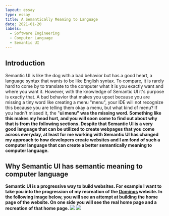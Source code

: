 ```yaml
---
layout: essay
type: essay
title: A Semantically Meaning to Language
date: 2021-01-20
labels:
  - Software Engineering
  - Computer Language
  - Semantic UI
---
```

## Introduction
Semantic UI is like the dog with a bad behavior but has a good heart, a language syntax that wants to be like English syntax. To compare, it is rarely hard to come by to translate to the computer what it is you exactly want and where you want it. However, with the knowledge of Semantic UI it's purpose is exactly that. A bad behavior that makes you upset because you are missing a tiny word like creating a menu "menu", your IDE will not recognize this because you are telling them okay a menu, but what kind of menu? If you hadn't missed it, the "<b>ui<b> menu" was the missing word. Something like this makes my head hurt, and you will soon come to find out about why that is from the following sections. Despite that Semantic UI is a very good language that can be utilized to create webpages that you come across everyday, at least for me working with Semantic UI has changed my approach to how developers create websites and I am fond of such a computer language that can create a better semantically meaning to computer language.

## Why Semantic UI has semantic meaning to computer language
Semantic UI is a progressive way to build websites. For example I want to take you into the progression of my recreation of the <a href="https://www.dominos.com/">Dominos</a> website. In the following image below, you will see an attempt at building the home page of the website. On one side you will see the real home page and a recreation of that home page.
<img src="Original.png">
<img src="Recreation.png">
